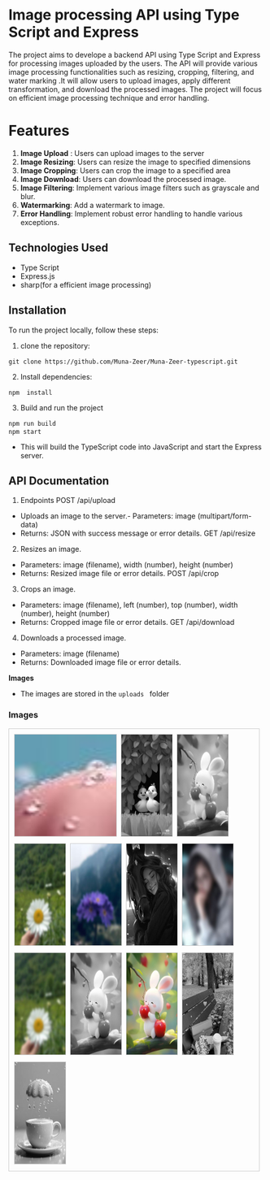 # Image processing API using Type Script and Express

The project aims to develope a backend API using Type Script and Express for processing images uploaded by the users.
The API will provide various image processing functionalities such as resizing, cropping, filtering, and water marking .It will allow users to upload images, apply different transformation, and download the processed images. The project will focus on efficient image processing  technique and error handling.

# Features
1. **Image Upload** : Users can upload images to the server
2. **Image Resizing**: Users can resize the image to specified dimensions
3. **Image Cropping**: Users can crop the image to a specified area
4. **Image Download**: Users can download the processed image.
5. **Image Filtering**: Implement various image filters such as grayscale and blur.
6. **Watermarking**: Add a watermark to image.
7. **Error Handling**: Implement robust error handling to handle various exceptions.

## Technologies Used
- Type Script
- Express.js
- sharp(for a efficient image processing)

## Installation
To run the project locally, follow these steps:

1. clone the repository:
```
git clone https://github.com/Muna-Zeer/Muna-Zeer-typescript.git
```
2. Install dependencies:
```
npm  install 
```

3. Build and run the project
```
npm run build
npm start
```
* This will build the TypeScript code into JavaScript and start the Express server.

## API Documentation

1.  Endpoints
POST /api/upload

- Uploads an image to the server.- Parameters: image (multipart/form-data)
- Returns: JSON with success message or error details.
GET /api/resize

2. Resizes an image.
- Parameters: image (filename), width (number), height (number)
- Returns: Resized image file or error details.
POST /api/crop

3. Crops an image.
- Parameters: image (filename), left (number), top (number), width (number), height (number)
- Returns: Cropped image file or error details.
GET /api/download

4. Downloads a processed image.
- Parameters: image (filename)
- Returns: Downloaded image file or error details.


**Images**
- The images are stored in the `uploads ` folder

### Images

<div style="border: 1px solid #ccc; padding: 10px; margin-right:10px;display: flex; flex-wrap: wrap; gap: 10px;">
    <div style="width: 200px;">
        <img src="dist/uploads/crop-resize-image-1710586229469.jpeg" alt="Crop Image" style="width: 100%; height: 200px; border: 1px solid #ccc;">
    </div>
    <div style="width: 100px;">
        <img src="dist/uploads/filter-filter-image-1710438377533.jpeg" alt="Resize Image" style="width: 100%; height: 200px; border: 1px solid #ccc;">
    </div>
    <div style="width: 100px;">
        <img src="dist/uploads/filter-image-1710560298850.jpeg" alt="Blur Image" style="width: 100%; height: 200px; border: 1px solid #ccc;">
    </div>
    <div style="width: 100px;">
        <img src="dist/uploads/filter-filter-resize-image-1710339829199.jpeg" alt="Blur Image" style="width: 100%; height: 200px; border: 1px solid #ccc;">
    </div>
    <div style="width: 100px;">
        <img src="dist/uploads/filter-resize-image-1710561386621.jpeg" alt="Blur Image" style="width: 100%; height: 200px; border: 1px solid #ccc;">
    </div>
    <div style="width: 100px;">
        <img src="dist/uploads/filter-resize-image-1710586525387.jpeg" alt="Blur Image" style="width: 100%; height: 200px; border: 1px solid #ccc;">
    </div>
    <div style="width: 100px;">
        <img src="dist/uploads/filter-resize-image-1710587052093.jpeg" alt="Blur Image" style="width: 100%; height: 200px; border: 1px solid #ccc;">
    </div>
    <div style="width: 100px;">
        <img src="dist/uploads/filter-resize-watermark-filter-filter-filter-resize-image-1710339829199.jpeg" alt="Blur Image" style="width: 100%; height: 200px; border: 1px solid #ccc;">
    </div>
    <div style="width: 100px;">
        <img src="dist/uploads/filter-image-1710560298850.jpeg" alt="Blur Image" style="width: 100%; height: 200px; border: 1px solid #ccc;">
    </div>
    <div style="width: 100px;">
        <img src="dist/uploads/image-1710560298850.jpeg" alt="Blur Image" style="width: 100%; height: 200px; border: 1px solid #ccc;">
    </div>
    <div style="width: 100px;">
        <img src="dist/uploads/filter-resize-image-1710588169466.jpeg" alt="Blur Image" style="width: 100%; height: 200px; border: 1px solid #ccc;">
    </div>
    <div style="width: 100px;">
        <img src="dist/uploads/filter-resize-image-1710586229469.jpeg" alt="Blur Image" style="width: 100%; height: 200px; border: 1px solid #ccc;">
    </div>
  
  
  
   
  
 
  
</div>

